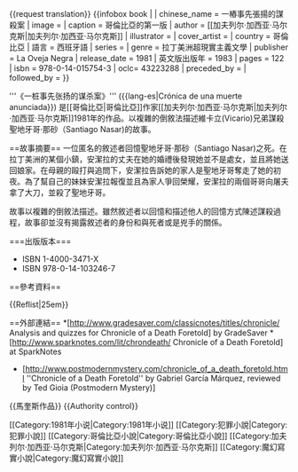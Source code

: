 {{request translation}}
{{infobox book | 
| chinese_name          = 一樁事先張揚的謀殺案
| image         =
| caption       = 哥倫比亞的第一版
| author        = [[加夫列尔·加西亚·马尔克斯|加夫列尔·加西亚·马尔克斯]]
| illustrator   = 
| cover_artist  = 
| country       = 哥倫比亞
| 語言      = 西班牙語
| series        = 
| genre         = 拉丁美洲超現實主義文學
| publisher     = La Oveja Negra
| release_date  = 1981
| 英文版出版年 = 1983
| pages         = 122
| isbn          = 978-0-14-015754-3
| oclc= 43223288
| preceded_by   = 
| followed_by   = 
}}

'''《一桩事先张扬的谋杀案》''' ({{lang-es|Crónica de una muerte anunciada}}) 是[[哥倫比亞|哥倫比亞]]作家[[加夫列尔·加西亚·马尔克斯|加夫列尔·加西亚·马尔克斯]]1981年的作品。以複雜的倒敘法描述維卡立(Vicario)兄弟謀殺聖地牙哥·那砂（Santiago Nasar)的故事。

==故事摘要==
一位匿名的敘述者回憶聖地牙哥·那砂（Santiago Nasar)之死。在拉丁美洲的某個小鎮，安潔拉的丈夫在她的婚禮後發現她並不是處女，並且將她送回娘家。在母親的毆打與追問下，安潔拉告訴她的家人是聖地牙哥奪走了她的初夜。為了幫自己的妹妹安潔拉報復並且為家人爭回榮耀，安潔拉的兩個哥哥向屠夫拿了大刀，並殺了聖地牙哥。

故事以複雜的倒敘法描述。雖然敘述者以回憶和描述他人的回憶方式陳述謀殺過程，故事卻並沒有揭露敘述者的身份和與死者或是兇手的關係。

===出版版本===
* ISBN 1-4000-3471-X
* ISBN 978-0-14-103246-7

==參考資料==

{{Reflist|25em}}

==外部連結==
*[http://www.gradesaver.com/classicnotes/titles/chronicle/ Analysis and quizzes for Chronicle of a Death Foretold] by GradeSaver
*[http://www.sparknotes.com/lit/chrondeath/ Chronicle of a Death Foretold] at SparkNotes
* [http://www.postmodernmystery.com/chronicle_of_a_death_foretold.html ''Chronicle of a Death Foretold'' by Gabriel García Márquez, reviewed by Ted Gioia (Postmodern Mystery)]

{{馬奎斯作品}}
{{Authority control}}

[[Category:1981年小说|Category:1981年小说]]
[[Category:犯罪小說|Category:犯罪小說]]
[[Category:哥倫比亞小說|Category:哥倫比亞小說]]
[[Category:加夫列尔·加西亚·马尔克斯|Category:加夫列尔·加西亚·马尔克斯]]
[[Category:魔幻寫實小說|Category:魔幻寫實小說]]